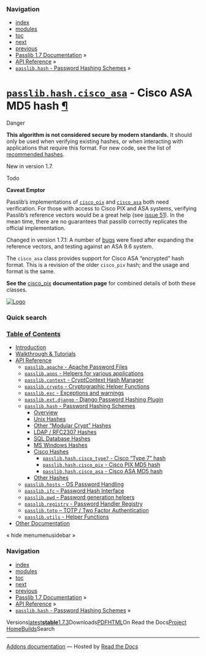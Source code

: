 <!-- Source: https://passlib.readthedocs.io/en/stable/lib/passlib.hash.cisco_asa.html -->

### Navigation

- [index](https://passlib.readthedocs.io/en/stable/genindex.html "General Index")
- [modules](https://passlib.readthedocs.io/en/stable/py-modindex.html "Python Module Index")
- [toc](https://passlib.readthedocs.io/en/stable/contents.html "Table Of Contents")
- [next](https://passlib.readthedocs.io/en/stable/lib/passlib.hash.django_std.html "passlib.hash.django_digest - Django-specific Hashes")
- [previous](https://passlib.readthedocs.io/en/stable/lib/passlib.hash.cisco_pix.html "passlib.hash.cisco_pix - Cisco PIX MD5 hash")
- [Passlib 1.7 Documentation](https://passlib.readthedocs.io/en/stable/index.html) »
- [API Reference](https://passlib.readthedocs.io/en/stable/lib/index.html) »
- [`passlib.hash` \- Password Hashing Schemes](https://passlib.readthedocs.io/en/stable/lib/passlib.hash.html) »

# [`passlib.hash.cisco_asa`](https://passlib.readthedocs.io/en/stable/lib/passlib.hash.cisco_pix.html\#passlib.hash.cisco_asa "passlib.hash.cisco_asa") \- Cisco ASA MD5 hash [¶](https://passlib.readthedocs.io/en/stable/lib/passlib.hash.cisco_asa.html\#passlib-hash-cisco-asa-cisco-asa-md5-hash "Permalink to this headline")

Danger

**This algorithm is not considered secure by modern standards.**
It should only be used when verifying existing hashes,
or when interacting with applications that require this format.
For new code, see the list of [recommended hashes](https://passlib.readthedocs.io/en/stable/narr/quickstart.html#recommended-hashes).

New in version 1.7.

Todo

**Caveat Emptor**

Passlib’s implementations of [`cisco_pix`](https://passlib.readthedocs.io/en/stable/lib/passlib.hash.cisco_pix.html#passlib.hash.cisco_pix "passlib.hash.cisco_pix") and [`cisco_asa`](https://passlib.readthedocs.io/en/stable/lib/passlib.hash.cisco_pix.html#passlib.hash.cisco_asa "passlib.hash.cisco_asa") both need verification.
For those with access to Cisco PIX and ASA systems, verifying Passlib’s reference vectors
would be a great help (see [issue 51](https://foss.heptapod.net/python-libs/passlib/issues/51)). In the mean time, there are no guarantees
that passlib correctly replicates the official implementation.

Changed in version 1.7.1: A number of [bugs](https://passlib.readthedocs.io/en/stable/lib/passlib.hash.cisco_pix.html#passlib-asa96-bug) were fixed after expanding
the reference vectors, and testing against an ASA 9.6 system.

The `cisco_asa` class provides support for Cisco ASA “encrypted” hash format.
This is a revision of the older `cisco_pix` hash;
and the usage and format is the same.

**See the** [cisco\_pix](https://passlib.readthedocs.io/en/stable/lib/passlib.hash.cisco_pix.html) **documentation page**
for combined details of both these classes.

[![Logo](https://passlib.readthedocs.io/en/stable/_static/masthead.png)](https://passlib.readthedocs.io/en/stable/index.html "index")

### Quick search

### [Table of Contents](https://passlib.readthedocs.io/en/stable/contents.html)

- [Introduction](https://passlib.readthedocs.io/en/stable/index.html)
- [Walkthrough & Tutorials](https://passlib.readthedocs.io/en/stable/narr/index.html)
- [API Reference](https://passlib.readthedocs.io/en/stable/lib/index.html)
  - [`passlib.apache` \- Apache Password Files](https://passlib.readthedocs.io/en/stable/lib/passlib.apache.html)
  - [`passlib.apps` \- Helpers for various applications](https://passlib.readthedocs.io/en/stable/lib/passlib.apps.html)
  - [`passlib.context` \- CryptContext Hash Manager](https://passlib.readthedocs.io/en/stable/lib/passlib.context.html)
  - [`passlib.crypto` \- Cryptographic Helper Functions](https://passlib.readthedocs.io/en/stable/lib/passlib.crypto.html)
  - [`passlib.exc` \- Exceptions and warnings](https://passlib.readthedocs.io/en/stable/lib/passlib.exc.html)
  - [`passlib.ext.django` \- Django Password Hashing Plugin](https://passlib.readthedocs.io/en/stable/lib/passlib.ext.django.html)
  - [`passlib.hash` \- Password Hashing Schemes](https://passlib.readthedocs.io/en/stable/lib/passlib.hash.html)
    - [Overview](https://passlib.readthedocs.io/en/stable/lib/passlib.hash.html#overview)
    - [Unix Hashes](https://passlib.readthedocs.io/en/stable/lib/passlib.hash.html#unix-hashes)
    - [Other “Modular Crypt” Hashes](https://passlib.readthedocs.io/en/stable/lib/passlib.hash.html#other-modular-crypt-hashes)
    - [LDAP / RFC2307 Hashes](https://passlib.readthedocs.io/en/stable/lib/passlib.hash.html#ldap-rfc2307-hashes)
    - [SQL Database Hashes](https://passlib.readthedocs.io/en/stable/lib/passlib.hash.html#sql-database-hashes)
    - [MS Windows Hashes](https://passlib.readthedocs.io/en/stable/lib/passlib.hash.html#ms-windows-hashes)
    - [Cisco Hashes](https://passlib.readthedocs.io/en/stable/lib/passlib.hash.html#cisco-hashes)
      - [`passlib.hash.cisco_type7` \- Cisco “Type 7” hash](https://passlib.readthedocs.io/en/stable/lib/passlib.hash.cisco_type7.html)
      - [`passlib.hash.cisco_pix` \- Cisco PIX MD5 hash](https://passlib.readthedocs.io/en/stable/lib/passlib.hash.cisco_pix.html)
      - [`passlib.hash.cisco_asa` \- Cisco ASA MD5 hash](https://passlib.readthedocs.io/en/stable/lib/passlib.hash.cisco_asa.html#)
    - [Other Hashes](https://passlib.readthedocs.io/en/stable/lib/passlib.hash.html#other-hashes)
  - [`passlib.hosts` \- OS Password Handling](https://passlib.readthedocs.io/en/stable/lib/passlib.hosts.html)
  - [`passlib.ifc` – Password Hash Interface](https://passlib.readthedocs.io/en/stable/lib/passlib.ifc.html)
  - [`passlib.pwd` – Password generation helpers](https://passlib.readthedocs.io/en/stable/lib/passlib.pwd.html)
  - [`passlib.registry` \- Password Handler Registry](https://passlib.readthedocs.io/en/stable/lib/passlib.registry.html)
  - [`passlib.totp` – TOTP / Two Factor Authentication](https://passlib.readthedocs.io/en/stable/lib/passlib.totp.html)
  - [`passlib.utils` \- Helper Functions](https://passlib.readthedocs.io/en/stable/lib/passlib.utils.html)
- [Other Documentation](https://passlib.readthedocs.io/en/stable/other.html)

«
hide menumenusidebar
»


### Navigation

- [index](https://passlib.readthedocs.io/en/stable/genindex.html "General Index")
- [modules](https://passlib.readthedocs.io/en/stable/py-modindex.html "Python Module Index")
- [toc](https://passlib.readthedocs.io/en/stable/contents.html "Table Of Contents")
- [next](https://passlib.readthedocs.io/en/stable/lib/passlib.hash.django_std.html "passlib.hash.django_digest - Django-specific Hashes")
- [previous](https://passlib.readthedocs.io/en/stable/lib/passlib.hash.cisco_pix.html "passlib.hash.cisco_pix - Cisco PIX MD5 hash")
- [Passlib 1.7 Documentation](https://passlib.readthedocs.io/en/stable/index.html) »
- [API Reference](https://passlib.readthedocs.io/en/stable/lib/index.html) »
- [`passlib.hash` \- Password Hashing Schemes](https://passlib.readthedocs.io/en/stable/lib/passlib.hash.html) »

Versions[latest](https://passlib.readthedocs.io/en/latest/lib/passlib.hash.cisco_asa.html)**[stable](https://passlib.readthedocs.io/en/stable/lib/passlib.hash.cisco_asa.html)**[1.7.3](https://passlib.readthedocs.io/en/1.7.3/lib/passlib.hash.cisco_asa.html)Downloads[PDF](https://passlib.readthedocs.io/_/downloads/en/stable/pdf/)[HTML](https://passlib.readthedocs.io/_/downloads/en/stable/htmlzip/)On Read the Docs[Project Home](https://app.readthedocs.org/projects/passlib/?utm_source=passlib&utm_content=flyout)[Builds](https://app.readthedocs.org/projects/passlib/builds/?utm_source=passlib&utm_content=flyout)Search

* * *

[Addons documentation](https://docs.readthedocs.io/page/addons.html?utm_source=passlib&utm_content=flyout) ― Hosted by
[Read the Docs](https://about.readthedocs.com/?utm_source=passlib&utm_content=flyout)